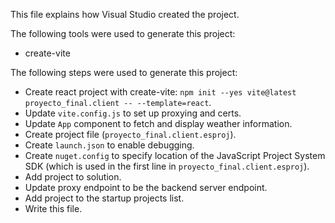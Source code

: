 This file explains how Visual Studio created the project.

The following tools were used to generate this project:
- create-vite

The following steps were used to generate this project:
- Create react project with create-vite: `npm init --yes vite@latest proyecto_final.client -- --template=react`.
- Update `vite.config.js` to set up proxying and certs.
- Update `App` component to fetch and display weather information.
- Create project file (`proyecto_final.client.esproj`).
- Create `launch.json` to enable debugging.
- Create `nuget.config` to specify location of the JavaScript Project System SDK (which is used in the first line in `proyecto_final.client.esproj`).
- Add project to solution.
- Update proxy endpoint to be the backend server endpoint.
- Add project to the startup projects list.
- Write this file.

